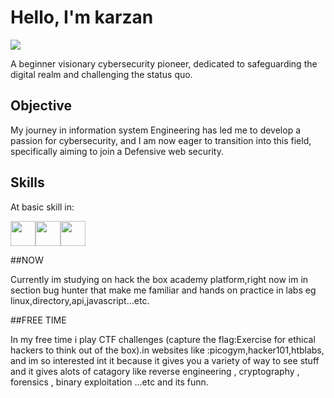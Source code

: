 # Hello, I'm karzan
<a href="https://www.linkedin.com/in/karzan-hakim-591490271/"><img src="https://img.shields.io/badge/-LinkedIn-0072b1?&style=for-the-badge&logo=linkedin&logoColor=white" /></a>


A beginner visionary cybersecurity pioneer, dedicated to safeguarding the digital realm and challenging the status quo.

## Objective

My journey in information system Engineering has led me to develop a passion for cybersecurity, and I am now eager to transition into this field, specifically aiming to join a Defensive web security.

## Skills
<p   height="40">At basic skill in:</p> 

<img src="https://img.shields.io/badge/--00599C?&style=flat&logo=c%2B%2B&color=%230000&logoColor=white" height="40" /><img src="https://img.shields.io/badge/--3776AB?&style=flat&logo=python&color=%230000&logoColor=white" height="40" /><img src="https://img.shields.io/badge/--3776AB?&style=flat&logo=php&color=%230000&logoColor=white" height="40" />  


##NOW

Currently im studying on hack the box academy platform,right now im in section bug hunter that make me familiar and hands on practice in labs eg linux,directory,api,javascript...etc.

##FREE TIME

In my free time i play CTF challenges (capture the flag:Exercise for ethical hackers to think out of the box).in websites like :picogym,hacker101,htblabs, and im so interested int it because it gives you a variety of way to see stuff and it gives alots of catagory like reverse engineering , cryptography , forensics , binary exploitation ...etc and its funn.


